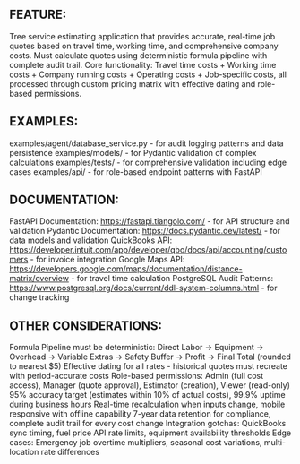 ## FEATURE:

Tree service estimating application that provides accurate, real-time job quotes based on travel time, working time, and comprehensive company costs. Must calculate quotes using deterministic formula pipeline with complete audit trail. Core functionality: Travel time costs + Working time costs + Company running costs + Operating costs + Job-specific costs, all processed through custom pricing matrix with effective dating and role-based permissions.

## EXAMPLES:

examples/agent/database_service.py - for audit logging patterns and data persistence
examples/models/ - for Pydantic validation of complex calculations
examples/tests/ - for comprehensive validation including edge cases
examples/api/ - for role-based endpoint patterns with FastAPI

## DOCUMENTATION:

FastAPI Documentation: https://fastapi.tiangolo.com/ - for API structure and validation
Pydantic Documentation: https://docs.pydantic.dev/latest/ - for data models and validation
QuickBooks API: https://developer.intuit.com/app/developer/qbo/docs/api/accounting/customers - for invoice integration
Google Maps API: https://developers.google.com/maps/documentation/distance-matrix/overview - for travel time calculation
PostgreSQL Audit Patterns: https://www.postgresql.org/docs/current/ddl-system-columns.html - for change tracking

## OTHER CONSIDERATIONS:

Formula Pipeline must be deterministic: Direct Labor → Equipment → Overhead → Variable Extras → Safety Buffer → Profit → Final Total (rounded to nearest $5)
Effective dating for all rates - historical quotes must recreate with period-accurate costs
Role-based permissions: Admin (full cost access), Manager (quote approval), Estimator (creation), Viewer (read-only)
95% accuracy target (estimates within 10% of actual costs), 99.9% uptime during business hours
Real-time recalculation when inputs change, mobile responsive with offline capability
7-year data retention for compliance, complete audit trail for every cost change
Integration gotchas: QuickBooks sync timing, fuel price API rate limits, equipment availability thresholds
Edge cases: Emergency job overtime multipliers, seasonal cost variations, multi-location rate differences